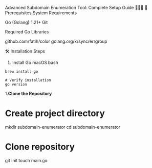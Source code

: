 Advanced Subdomain Enumeration Tool: Complete Setup Guide 🕵️‍♂️🌐
🚀 Prerequisites
System Requirements

Go (Golang) 1.21+
Git


Required Go Libraries

github.com/fatih/color
golang.org/x/sync/errgroup

🛠 Installation Steps
1. Install Go
macOS
bash


``` # Using Homebrew
brew install go

# Verify installation
go version
```


1.**Clone the Repository**

# Create project directory
mkdir subdomain-enumerator
cd subdomain-enumerator

# Clone repository 
git init
touch main.go




